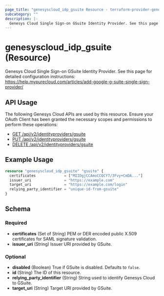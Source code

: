 ```yaml
---
page_title: "genesyscloud_idp_gsuite Resource - terraform-provider-genesyscloud"
subcategory: ""
description: |-
  Genesys Cloud Single Sign-on GSuite Identity Provider. See this page for detailed configuration instructions: https://help.mypurecloud.com/articles/add-google-g-suite-single-sign-provider/
---
```

# genesyscloud_idp_gsuite (Resource)

Genesys Cloud Single Sign-on GSuite Identity Provider. See this page for detailed configuration instructions: https://help.mypurecloud.com/articles/add-google-g-suite-single-sign-provider/

## API Usage
The following Genesys Cloud APIs are used by this resource. Ensure your OAuth Client has been granted the necessary scopes and permissions to perform these operations:

* [GET /api/v2/identityproviders/gsuite](https://developer.mypurecloud.com/api/rest/v2/identityprovider/#get-api-v2-identityproviders-gsuite)
* [PUT /api/v2/identityproviders/gsuite](https://developer.mypurecloud.com/api/rest/v2/identityprovider/#put-api-v2-identityproviders-gsuite)
* [DELETE /api/v2/identityproviders/gsuite](https://developer.mypurecloud.com/api/rest/v2/identityprovider/#delete-api-v2-identityproviders-gsuite)

## Example Usage

```terraform
resource "genesyscloud_idp_gsuite" "gsuite" {
  certificates             = ["MIIDgjCCAmoCCQCY7/3Fvy+CmDA..."]
  issuer_uri               = "https://example.com"
  target_uri               = "https://example.com/login"
  relying_party_identifier = "unique-id-from-gsuite"
}
```

<!-- schema generated by tfplugindocs -->
## Schema

### Required

- **certificates** (Set of String) PEM or DER encoded public X.509 certificates for SAML signature validation.
- **issuer_uri** (String) Issuer URI provided by GSuite.

### Optional

- **disabled** (Boolean) True if GSuite is disabled. Defaults to `false`.
- **id** (String) The ID of this resource.
- **relying_party_identifier** (String) String used to identify Genesys Cloud to GSuite.
- **target_uri** (String) Target URI provided by GSuite.

